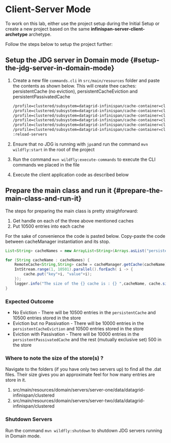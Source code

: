 # Client-Server Mode

To work on this lab, either use the project setup during the Initial Setup or create a new project based on the same **infinispan-server-client-archetype** archetype.

Follow the steps below to setup the project further:

## Setup the JDG server in Domain mode {#setup-the-jdg-server-in-domain-mode}

1. Create a new file `commands.cli` in `src/main/resources` folder and paste the contents as shown below. This will create thee caches: persistentCache \(no eviction\), persistentCacheEviction and persistentPassivatedCache

   ```bash
   /profile=clustered/subsystem=datagrid-infinispan/cache-container=clustered/distributed-cache=persistentCache:add(configuration=persistent-file-store)
   /profile=clustered/subsystem=datagrid-infinispan/cache-container=clustered/configurations=CONFIGURATIONS/distributed-cache-configuration=persistent-file-store-eviction:add(mode=SYNC,start=EAGER)
   /profile=clustered/subsystem=datagrid-infinispan/cache-container=clustered/configurations=CONFIGURATIONS/distributed-cache-configuration=persistent-file-store-eviction/memory=OBJECT:add(size=50, strategy=LRU)
   /profile=clustered/subsystem=datagrid-infinispan/cache-container=clustered/configurations=CONFIGURATIONS/distributed-cache-configuration=persistent-file-store-eviction/file-store=FILE_STORE:add(shared=false,passivation=false,fetch-state=true)
   /profile=clustered/subsystem=datagrid-infinispan/cache-container=clustered/distributed-cache=persistentCacheEviction:add(configuration=persistent-file-store-eviction)
   /profile=clustered/subsystem=datagrid-infinispan/cache-container=clustered/distributed-cache=persistentPassivatedCache:add(configuration=persistent-file-store-passivation)
   :reload-servers
   ```

2. Ensure that no JDG is running with `jps`and run the command `mvn wildfly:start` in the root of the project
3. Run the command `mvn wildfly:execute-commands` to execute the CLI commands we placed in the file
4. Execute the client application code as described below

## Prepare the main class and run it {#prepare-the-main-class-and-run-it}

The steps for preparing the main class is pretty straighforward:

1. Get handle on each of the three above mentioned caches 
2. Put 10500 entries into each cache

For the sake of convenience the code is pasted below. Copy-paste the code between cacheManager instantiation and its stop.

```java
List<String> cacheNames = new ArrayList<String>(Arrays.asList("persistentCache","persistentCacheEviction","persistentPassivatedCache"));

for (String cacheName : cacheNames) {
    RemoteCache<String,String> cache = cacheManager.getCache(cacheName);
    IntStream.range(1, 10501).parallel().forEach( i -> {
        cache.put("key"+i, "value"+i);
    });         
    logger.info("The size of the {} cache is : {} ",cacheName, cache.size());
}
```

### Expected Outcome

* No Eviction -  There will be 10500 entries in the `persistentCache` and 10500 entries stored in the store
* Eviction but no Passivation  - There will be 10000 entries in the `persistentCacheEviction`  and 10500 entries stored in the store
* Eviction with Passivation  - There will be 10000 entries in the `persistentPassivatedCache` and the rest \(mutually exclusive set\) 500 in the store

### Where to note the size of the store\(s\) ?

Navigate to the folders \(if you have only two servers up\) to find all the .dat files. Their size gives you an approximate feel for how many entries are store in it.

1. src/main/resources/domain/servers/server-one/data/datagrid-infinispan/clustered
2. src/main/resources/domain/servers/server-two/data/datagrid-infinispan/clustered

### Shutdown Servers

Run the command `mvn wildfly:shutdown` to shutdown JDG servers running in Domain mode.


